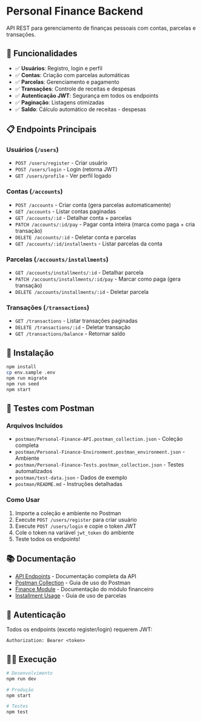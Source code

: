 # Personal Finance Backend

API REST para gerenciamento de finanças pessoais com contas, parcelas e transações.

## 🚀 Funcionalidades

- ✅ **Usuários**: Registro, login e perfil
- ✅ **Contas**: Criação com parcelas automáticas
- ✅ **Parcelas**: Gerenciamento e pagamento
- ✅ **Transações**: Controle de receitas e despesas
- ✅ **Autenticação JWT**: Segurança em todos os endpoints
- ✅ **Paginação**: Listagens otimizadas
- ✅ **Saldo**: Cálculo automático de receitas - despesas

## 📋 Endpoints Principais

### Usuários (`/users`)

- `POST /users/register` - Criar usuário
- `POST /users/login` - Login (retorna JWT)
- `GET /users/profile` - Ver perfil logado

### Contas (`/accounts`)

- `POST /accounts` - Criar conta (gera parcelas automaticamente)
- `GET /accounts` - Listar contas paginadas
- `GET /accounts/:id` - Detalhar conta + parcelas
- `PATCH /accounts/:id/pay` - Pagar conta inteira (marca como paga + cria transação)
- `DELETE /accounts/:id` - Deletar conta e parcelas
- `GET /accounts/:id/installments` - Listar parcelas da conta

### Parcelas (`/accounts/installments`)

- `GET /accounts/installments/:id` - Detalhar parcela
- `PATCH /accounts/installments/:id/pay` - Marcar como paga (gera transação)
- `DELETE /accounts/installments/:id` - Deletar parcela

### Transações (`/transactions`)

- `GET /transactions` - Listar transações paginadas
- `DELETE /transactions/:id` - Deletar transação
- `GET /transactions/balance` - Retornar saldo

## 🔧 Instalação

```bash
npm install
cp env.sample .env
npm run migrate
npm run seed
npm start
```

## 🧪 Testes com Postman

### Arquivos Incluídos

- `postman/Personal-Finance-API.postman_collection.json` - Coleção completa
- `postman/Personal-Finance-Environment.postman_environment.json` - Ambiente
- `postman/Personal-Finance-Tests.postman_collection.json` - Testes automatizados
- `postman/test-data.json` - Dados de exemplo
- `postman/README.md` - Instruções detalhadas

### Como Usar

1. Importe a coleção e ambiente no Postman
2. Execute `POST /users/register` para criar usuário
3. Execute `POST /users/login` e copie o token JWT
4. Cole o token na variável `jwt_token` do ambiente
5. Teste todos os endpoints!

## 📚 Documentação

- [API Endpoints](docs/API_ENDPOINTS.md) - Documentação completa da API
- [Postman Collection](postman/README.md) - Guia de uso do Postman
- [Finance Module](docs/FINANCE_MODULE.md) - Documentação do módulo financeiro
- [Installment Usage](docs/INSTALLMENT_USAGE.md) - Guia de uso de parcelas

## 🔐 Autenticação

Todos os endpoints (exceto register/login) requerem JWT:

```
Authorization: Bearer <token>
```

## 🏃‍♂️ Execução

```bash
# Desenvolvimento
npm run dev

# Produção
npm start

# Testes
npm test
```
